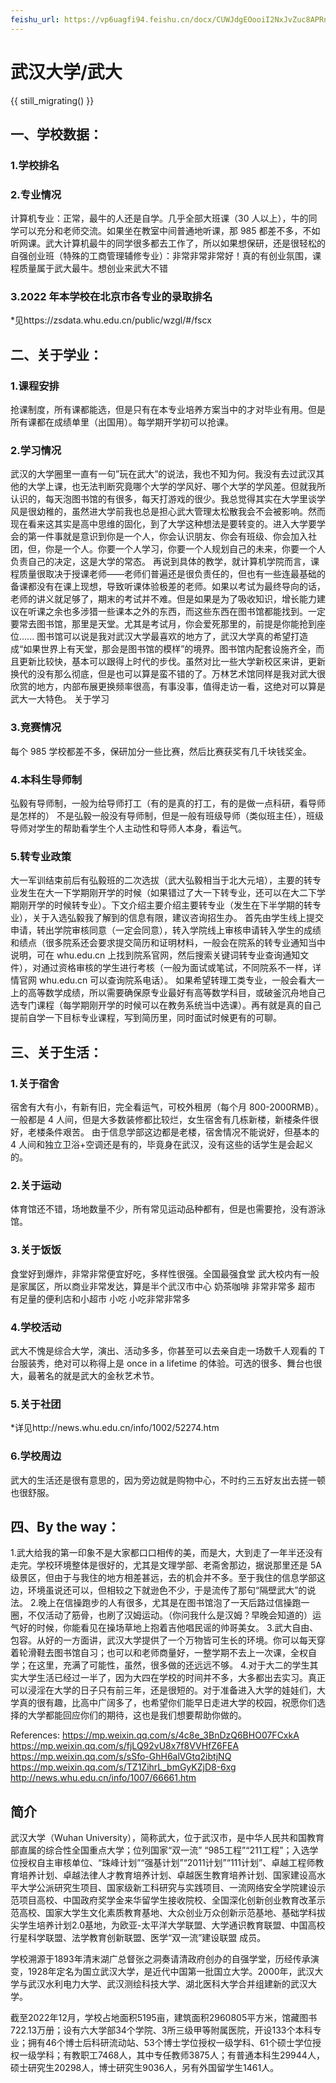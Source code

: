 ```yaml
---
feishu_url: https://vp6uagfi94.feishu.cn/docx/CUWJdgEOooiI2NxJvZuc8APRnTb
---
```


# 武汉大学/武大

{{ still_migrating() }}

## 一、学校数据：

### 1.学校排名

### 2.专业情况

计算机专业：正常，最牛的人还是自学。几乎全部大班课（30 人以上），牛的同学可以充分和老师交流。如果坐在教室中间普通地听课，那 985 都差不多，不如听网课。武大计算机最牛的同学很多都去工作了，所以如果想保研，还是很轻松的
自强创业班（特殊的工商管理辅修专业）：非常非常非常好！真的有创业氛围，课程质量属于武大最牛。想创业来武大不错

### 3.2022 年本学校在北京市各专业的录取排名

\*见https://zsdata.whu.edu.cn/public/wzgl/#/fscx

## 二、关于学业：

### 1.课程安排

抢课制度，所有课都能选，但是只有在本专业培养方案当中的才对毕业有用。但是所有课都在成绩单里（出国用）。每学期开学初可以抢课。

### 2.学习情况

武汉的大学圈里一直有一句”玩在武大”的说法，我也不知为何。我没有去过武汉其他的大学上课，也无法判断究竟哪个大学的学风好、哪个大学的学风差。但就我所认识的，每天泡图书馆的有很多，每天打游戏的很少。我总觉得其实在大学里谈学风是很幼稚的，虽然进大学前我也总是担心武大管理太松散我会不会被影响。然而现在看来这其实是高中思维的固化，到了大学这种想法是要转变的。进入大学要学会的第一件事就是意识到你是一个人，你会认识朋友、你会有班级、你会加入社团，但，你是一个人。你要一个人学习，你要一个人规划自己的未来，你要一个人负责自己的决定，这是大学的常态。
再说到具体的教学，就计算机学院而言，课程质量很取决于授课老师——老师们普遍还是很负责任的，但也有一些连最基础的备课都没有在课上现想，导致听课体验极差的老师。如果以考试为最终导向的话，老师的讲义就足够了，期末的考试并不难。但是如果是为了吸收知识，增长能力建议在听课之余也多涉猎一些课本之外的东西，而这些东西在图书馆都能找到。一定要常去图书馆，那里是天堂。尤其是考试月，你会爱死那里的，前提是你能抢到座位......
图书馆可以说是我对武汉大学最喜欢的地方了，武汉大学真的希望打造成“如果世界上有天堂，那会是图书馆的模样”的境界。图书馆内配套设施齐全，而且更新比较快，基本可以跟得上时代的步伐。虽然对比一些大学新校区来讲，更新换代的没有那么彻底，但是也可以算是蛮不错的了。万林艺术馆同样是我对武大很欣赏的地方，内部布展更换频率很高，有事没事，值得走访一看，这绝对可以算是武大一大特色。
关于学习

### 3.竞赛情况

每个 985 学校都差不多，保研加分一些比赛，然后比赛获奖有几千块钱奖金。

### 4.本科生导师制

弘毅有导师制，一般为给导师打工（有的是真的打工，有的是做一点科研，看导师是怎样的）
不是弘毅一般没有导师制，但是一般有班级导师（类似班主任），班级导师对学生的帮助看学生个人主动性和导师人本身，看运气。

### 5.转专业政策

大一军训结束前后有弘毅班的二次选拔（武大弘毅相当于北大元培），主要的转专业发生在大一下学期刚开学的时候（如果错过了大一下转专业，还可以在大二下学期刚开学的时候转专业）。下文介绍主要介绍主要转专业（发生在下半学期的转专业），关于入选弘毅我了解到的信息有限，建议咨询招生办。
首先由学生线上提交申请，转出学院审核同意（一定会同意），转入学院线上审核申请转入学生的成绩和绩点（很多院系还会要求提交简历和证明材料，一般会在院系的转专业通知当中说明，可在 whu.edu.cn 上找到院系官网，然后搜索关键词转专业查询通知文件），对通过资格审核的学生进行考核（一般为面试或笔试，不同院系不一样，详情官网 whu.edu.cn 可以查询院系电话）。
如果希望转理工类专业，一般会看大一上的高等数学成绩，所以需要确保原专业最好有高等数学科目，或破釜沉舟地自己选专门课程（每学期刚开学的时候可以在教务系统当中选课）。再有就是真的自己提前自学一下目标专业课程，写到简历里，同时面试时候更有的可聊。

## 三、关于生活：

### 1.关于宿舍

宿舍有大有小，有新有旧，完全看运气，可校外租房（每个月 800-2000RMB）。一般都是 4 人间，但是大多数装修都比较烂，女生宿舍有几栋新楼，新楼条件很好，老楼条件艰苦。
由于信息学部这边都是老楼，宿舍情况不能说好，但基本的 4 人间和独立卫浴+空调还是有的，毕竟身在武汉，没有这些的话学生是会起义的。

### 2.关于运动

体育馆还不错，场地数量不少，所有常见运动品种都有，但是也需要抢，没有游泳馆。

### 3.关于饭饭

食堂好到爆炸，非常非常便宜好吃，多样性很强。全国最强食堂
武大校内有一般是家属区，所以商业非常发达，算是半个武汉市中心
奶茶咖啡
非常非常多
超市
有足量的便利店和小超市
小吃
小吃非常非常多

### 4.学校活动

武大不愧是综合大学，演出、活动多多，你甚至可以去亲自走一场数千人观看的 T 台服装秀，绝对可以称得上是 once in a lifetime 的体验。可选的很多、舞台也很大，最著名的就是武大的金秋艺术节。

### 5.关于社团

\*详见http://news.whu.edu.cn/info/1002/52274.htm

### 6.学校周边

武大的生活还是很有意思的，因为旁边就是购物中心，不时约三五好友出去搓一顿也很舒服。

## 四、By the way：

1.武大给我的第一印象不是大家都口口相传的美，而是大，大到走了一年半还没有走完。学校环境整体是很好的，尤其是文理学部、老斋舍那边，据说那里还是 5A 级景区，但由于与我住的地方相差甚远，去的机会并不多。至于我住的信息学部这边，环境虽说还可以，但相较之下就逊色不少，于是流传了那句“隔壁武大”的说法。 2.晚上在信操跑步的人有很多，尤其是在图书馆泡了一天后路过信操跑一圈，不仅活动了筋骨，也刷了汉姆运动。（你问我什么是汉姆？早晚会知道的）运气好的时候，你能看见在操场草地上抱着吉他唱民谣的帅哥美女。 3.武大自由、包容。从好的一方面讲，武汉大学提供了一个万物皆可生长的环境。你可以每天穿着轮滑鞋去图书馆自习；也可以和老师商量好，一整学期不去上一次课，全权自学；在这里，充满了可能性，虽然，很多做的还远远不够。 4.对于大二的学生其实大学生活已经过一半了，因为大四在学校的时间并不多，大多都出去实习。真正可以浸淫在大学的日子只有前三年，还是很短的。对于准备进入大学的娃娃们，大学真的很有趣，比高中广阔多了，也希望你们能早日走进大学的校园，祝愿你们选择的大学都能回应你们的期待，这也是我们想要帮助你做的。

References:
https://mp.weixin.qq.com/s/4c8e_3BnDzQ6BHO07FCxkA
https://mp.weixin.qq.com/s/fjLQ92vU8x7f8VVHfZ6FEA
https://mp.weixin.qq.com/s/sSfo-GhH6alVGtq2ibtjNQ
https://mp.weixin.qq.com/s/TZ1ZihrL_bmGyKZjD8-6xg
http://news.whu.edu.cn/info/1007/66661.htm

## 简介
武汉大学（Wuhan University），简称武大，位于武汉市，是中华人民共和国教育部直属的综合性全国重点大学；位列国家“双一流”  “985工程”“211工程”；入选学位授权自主审核单位、“珠峰计划”“强基计划”“2011计划”“111计划”、卓越工程师教育培养计划、卓越法律人才教育培养计划、卓越医生教育培养计划、国家建设高水平大学公派研究生项目、国家级新工科研究与实践项目、一流网络安全学院建设示范项目高校、中国政府奖学金来华留学生接收院校、全国深化创新创业教育改革示范高校、国家大学生文化素质教育基地、大众创业万众创新示范基地、基础学科拔尖学生培养计划2.0基地，为欧亚-太平洋大学联盟、大学通识教育联盟、中国高校行星科学联盟、法学教育创新联盟、医学“双一流”建设联盟  成员。

学校溯源于1893年清末湖广总督张之洞奏请清政府创办的自强学堂，历经传承演变，1928年定名为国立武汉大学，是近代中国第一批国立大学。2000年，武汉大学与武汉水利电力大学、武汉测绘科技大学、湖北医科大学合并组建新的武汉大学。

截至2022年12月，学校占地面积5195亩，建筑面积2960805平方米，馆藏图书722.13万册；设有六大学部34个学院、3所三级甲等附属医院，开设133个本科专业；拥有46个博士后科研流动站、53个博士学位授权一级学科、61个硕士学位授权一级学科；有教职工7468人，其中专任教师3875人；有普通本科生29944人，硕士研究生20298人，博士研究生9036人，另有外国留学生1461人。
